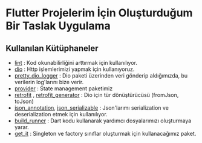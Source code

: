 # Flutter Projelerim İçin Oluşturduğum Bir Taslak Uygulama

## Kullanılan Kütüphaneler

- [lint](https://pub.dev/packages/lint) : Kod okunabilirliğini arttırmak için kullanılıyor.
- [dio](https://pub.dev/packages/dio) : Http işlemlerimizi yapmak için kullanıyoruz.
- [pretty_dio_logger](https://pub.dev/packages/pretty_dio_logger) : Dio paketi üzerinden veri gönderip aldığımızda, bu verilerin log'larını bize verir.
- [provider](https://pub.dev/packages/provider) : State management paketimiz
- [retrofit](https://pub.dev/packages/retrofit) , [retrofit_generator](https://pub.dev/packages/retrofit_generator)  : Dio için tür dönüştürücüsü (fromJson, toJson)
- [json_annotation](https://pub.dev/packages/json_annotation), [json_serializable](https://pub.dev/packages/json_serializable) : Json'larımı serialization ve deserialization etmek için kullanılıyor.
- [build_runner](https://pub.dev/packages/build_runner) : Dart kodu kullanarak yardımcı dosyalarımızı oluşturmaya yarar.
- [get_it](https://pub.dev/packages/get_it) : Singleton ve factory sınıflar oluşturmak için kullanacağımız paket.
